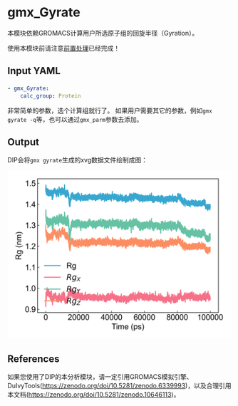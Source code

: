 # gmx_Gyrate

本模块依赖GROMACS计算用户所选原子组的回旋半径（Gyration）。

使用本模块前请注意[前置处理](https://duivyprocedures-docs.readthedocs.io/en/latest/Framework.html#id7)已经完成！

## Input YAML

```yaml
- gmx_Gyrate:
    calc_group: Protein
```

非常简单的参数，选个计算组就行了。
如果用户需要其它的参数，例如`gmx gyrate -q`等，也可以通过`gmx_parm`参数去添加。

## Output

DIP会将`gmx gyrate`生成的xvg数据文件绘制成图：

![gmx_Gyrate](static/gmx_Gyrate.png)

## References

如果您使用了DIP的本分析模块，请一定引用GROMACS模拟引擎、DuIvyTools(https://zenodo.org/doi/10.5281/zenodo.6339993)，以及合理引用本文档(https://zenodo.org/doi/10.5281/zenodo.10646113)。